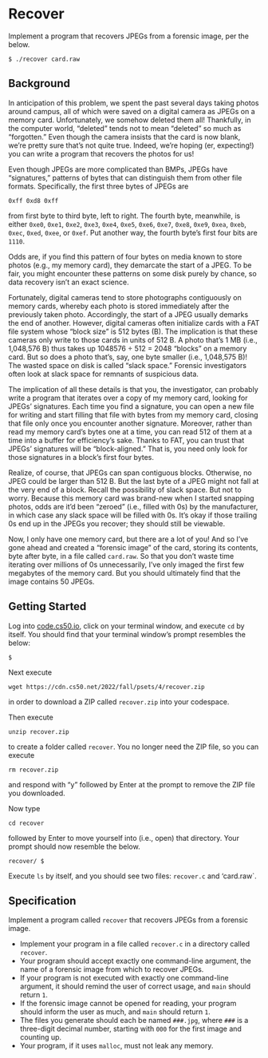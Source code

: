 Recover
=======

Implement a program that recovers JPEGs from a forensic image, per the below.

    $ ./recover card.raw
    

Background
----------

In anticipation of this problem, we spent the past several days taking photos around campus, all of which were saved on a digital camera as JPEGs on a memory card. Unfortunately, we somehow deleted them all! Thankfully, in the computer world, “deleted” tends not to mean “deleted” so much as “forgotten.” Even though the camera insists that the card is now blank, we’re pretty sure that’s not quite true. Indeed, we’re hoping (er, expecting!) you can write a program that recovers the photos for us!

Even though JPEGs are more complicated than BMPs, JPEGs have “signatures,” patterns of bytes that can distinguish them from other file formats. Specifically, the first three bytes of JPEGs are

    0xff 0xd8 0xff
    

from first byte to third byte, left to right. The fourth byte, meanwhile, is either `0xe0`, `0xe1`, `0xe2`, `0xe3`, `0xe4`, `0xe5`, `0xe6`, `0xe7`, `0xe8`, `0xe9`, `0xea`, `0xeb`, `0xec`, `0xed`, `0xee`, or `0xef`. Put another way, the fourth byte’s first four bits are `1110`.

Odds are, if you find this pattern of four bytes on media known to store photos (e.g., my memory card), they demarcate the start of a JPEG. To be fair, you might encounter these patterns on some disk purely by chance, so data recovery isn’t an exact science.

Fortunately, digital cameras tend to store photographs contiguously on memory cards, whereby each photo is stored immediately after the previously taken photo. Accordingly, the start of a JPEG usually demarks the end of another. However, digital cameras often initialize cards with a FAT file system whose “block size” is 512 bytes (B). The implication is that these cameras only write to those cards in units of 512 B. A photo that’s 1 MB (i.e., 1,048,576 B) thus takes up 1048576 ÷ 512 = 2048 “blocks” on a memory card. But so does a photo that’s, say, one byte smaller (i.e., 1,048,575 B)! The wasted space on disk is called “slack space.” Forensic investigators often look at slack space for remnants of suspicious data.

The implication of all these details is that you, the investigator, can probably write a program that iterates over a copy of my memory card, looking for JPEGs’ signatures. Each time you find a signature, you can open a new file for writing and start filling that file with bytes from my memory card, closing that file only once you encounter another signature. Moreover, rather than read my memory card’s bytes one at a time, you can read 512 of them at a time into a buffer for efficiency’s sake. Thanks to FAT, you can trust that JPEGs’ signatures will be “block-aligned.” That is, you need only look for those signatures in a block’s first four bytes.

Realize, of course, that JPEGs can span contiguous blocks. Otherwise, no JPEG could be larger than 512 B. But the last byte of a JPEG might not fall at the very end of a block. Recall the possibility of slack space. But not to worry. Because this memory card was brand-new when I started snapping photos, odds are it’d been “zeroed” (i.e., filled with 0s) by the manufacturer, in which case any slack space will be filled with 0s. It’s okay if those trailing 0s end up in the JPEGs you recover; they should still be viewable.

Now, I only have one memory card, but there are a lot of you! And so I’ve gone ahead and created a “forensic image” of the card, storing its contents, byte after byte, in a file called `card.raw`. So that you don’t waste time iterating over millions of 0s unnecessarily, I’ve only imaged the first few megabytes of the memory card. But you should ultimately find that the image contains 50 JPEGs.

Getting Started
---------------

Log into [code.cs50.io](https://code.cs50.io/), click on your terminal window, and execute `cd` by itself. You should find that your terminal window’s prompt resembles the below:

    $
    

Next execute

    wget https://cdn.cs50.net/2022/fall/psets/4/recover.zip
    

in order to download a ZIP called `recover.zip` into your codespace.

Then execute

    unzip recover.zip
    

to create a folder called `recover`. You no longer need the ZIP file, so you can execute

    rm recover.zip
    

and respond with “y” followed by Enter at the prompt to remove the ZIP file you downloaded.

Now type

    cd recover
    

followed by Enter to move yourself into (i.e., open) that directory. Your prompt should now resemble the below.

    recover/ $
    

Execute `ls` by itself, and you should see two files: `recover.c` and ‘card.raw\`.

Specification
-------------

Implement a program called `recover` that recovers JPEGs from a forensic image.

*   Implement your program in a file called `recover.c` in a directory called `recover`.
*   Your program should accept exactly one command-line argument, the name of a forensic image from which to recover JPEGs.
*   If your program is not executed with exactly one command-line argument, it should remind the user of correct usage, and `main` should return `1`.
*   If the forensic image cannot be opened for reading, your program should inform the user as much, and `main` should return `1`.
*   The files you generate should each be named `###.jpg`, where `###` is a three-digit decimal number, starting with `000` for the first image and counting up.
*   Your program, if it uses `malloc`, must not leak any memory.

